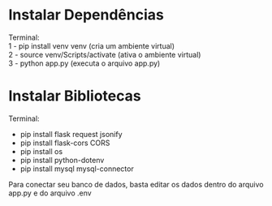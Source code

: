 # Instalar Dependências
Terminal: </br>
1 - pip install venv venv (cria um ambiente virtual) </br>
2 - source venv/Scripts/activate (ativa o ambiente virtual) </br> 
3 - python app.py (executa o arquivo app.py)

# Instalar Bibliotecas
Terminal: </br>
- pip install flask request jsonify
- pip install flask-cors CORS
- pip install os
- pip install python-dotenv
- pip install mysql mysql-connector

Para conectar seu banco de dados, basta editar os dados dentro do arquivo app.py e do arquivo .env
